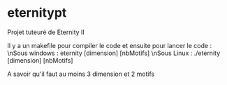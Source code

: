# eternitypt
Projet tuteuré de Eternity II

Il y a un makefile pour compiler le code et ensuite pour lancer le code :
\nSous windows : eternity [dimension] [nbMotifs]
\nSous Linux : ./eternity [dimension] [nbMotifs]

A savoir qu'il faut au moins 3 dimension et 2 motifs
